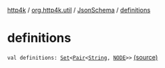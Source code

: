 [http4k](../../index.md) / [org.http4k.util](../index.md) / [JsonSchema](index.md) / [definitions](./definitions.md)

# definitions

`val definitions: `[`Set`](https://kotlinlang.org/api/latest/jvm/stdlib/kotlin.collections/-set/index.html)`<`[`Pair`](https://kotlinlang.org/api/latest/jvm/stdlib/kotlin/-pair/index.html)`<`[`String`](https://kotlinlang.org/api/latest/jvm/stdlib/kotlin/-string/index.html)`, `[`NODE`](index.md#NODE)`>>` [(source)](https://github.com/http4k/http4k/blob/master/http4k-contract/src/main/kotlin/org/http4k/util/JsonSchema.kt#L13)